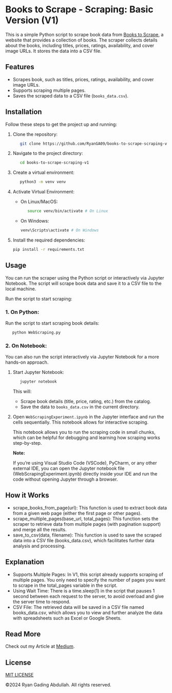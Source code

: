 # Books to Scrape - Scraping: Basic Version (V1)

This is a simple Python script to scrape book data from [Books to Scrape](https://books.toscrape.com/), a website that provides a collection of books. The scraper collects details about the books, including titles, prices, ratings, availability, and cover image URLs. It stores the data into a CSV file.

## Features

- Scrapes book, such as titles, prices, ratings, availability, and cover image URLs.
- Supports scraping multiple pages.
- Saves the scraped data to a CSV file (`books_data.csv`).

## Installation

Follow these steps to get the project up and running:

1. Clone the repository:

   ```bash
      git clone https://github.com/RyanGA09/books-to-scrape-scraping-v1.git
   ```

2. Navigate to the project directory:

   ```bash
      cd books-to-scrape-scraping-v1
   ```

3. Create a virtual environment:

   ```bash
      python3 -m venv venv
   ```

4. Activate Virtual Environment:

   - On Linux/MacOS:

      ```bash
         source venv/bin/activate # On Linux
      ```

   - On Windows:

     ```bash
     venv\Scripts\activate # On Windows
     ```

5. Install the required dependencies:

   ```bash
   pip install -r requirements.txt
   ```

## Usage

You can run the scraper using the Python script or interactively via Jupyter Notebook. The script will scrape book data and save it to a CSV file to the local machine.

Run the script to start scraping:

### 1. On Python:

   Run the script to start scraping book details:
   
   ```bash
      python WebScraping.py
   ```

### 2. On Notebook:

   You can also run the script interactively via Jupyter Notebook for a more hands-on approach.
   
   1. Start Jupyter Notebook:

      ```bash
         jupyter notebook
      ```

      This will:

      - Scrape book details (title, price, rating, etc.) from the catalog.
      - Save the data to `books_data.csv` in the current directory.

   3. Open `WebScrapingExperiment.ipynb` in the Jupyter interface and run the cells sequentially. This notebook allows for interactive scraping.

      This notebook allows you to run the scraping code in small chunks, which can be helpful for debugging and learning how scraping works step-by-step.
      
      **Note:**
      
      If you’re using Visual Studio Code (VSCode), PyCharm, or any other external IDE, you can open the Jupyter notebook file (WebScrapingExperiment.ipynb) directly inside your IDE and run the code without opening Jupyter through a browser.

## How it Works

- scrape_books_from_page(url): This function is used to extract book data from a given web page (either the first page or other pages).
- scrape_multiple_pages(base_url, total_pages): This function sets the scraper to retrieve data from multiple pages (with pagination support) and merge all the results.
- save_to_csv(data, filename): This function is used to save the scraped data into a CSV file (books_data.csv), which facilitates further data analysis and processing.

## Explanation

- Supports Multiple Pages: In V1, this script already supports scraping of multiple pages. You only need to specify the number of pages you want to scrape in the total_pages variable in the script.
- Using Wait Time: There is a time.sleep(1) in the script that pauses 1 second between each request to the server, to avoid overload and give the server time to respond.
- CSV File: The retrieved data will be saved in a CSV file named books_data.csv, which allows you to view and further analyze the data with spreadsheets such as Excel or Google Sheets.

## Read More

Check out my Article at [Medium]().

## License

[MIT LICENSE](LICENSE)

&copy;2024 Ryan Gading Abdullah. All rights reserved.
